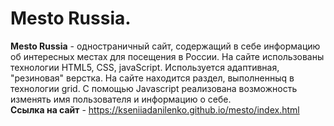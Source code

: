 # Mesto Russia.  
**Mesto Russia** - одностраничный сайт, содержащий в себе информацию об интересных местах для посещения в России.  На сайте использованы технологии HTML5, CSS, javaScript. Используется адаптивная, "резиновая" верстка. На сайте находится раздел, выполненныq в технологии grid. C помощью Javascript реализована возможность изменять имя пользователя и информацию о себе.   
**Ссылка на сайт** - https://kseniiadanilenko.github.io/mesto/index.html
